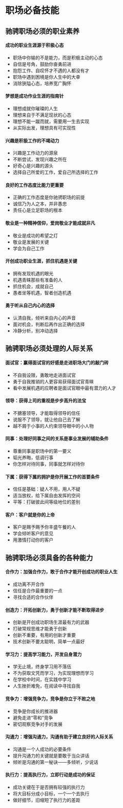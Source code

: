 # 职场必备技能

<!--
author: 刘青
date: 2017-05-01
title: 微软精英给年轻人的61条职场忠告
tags:
category: journal
status: publish
summary:
-->


## 驰骋职场必须的职业素养
#### 成功的职业生涯源于积极心态
- 职场中你输的不是能力，而是积极主动的心态
- 自信是号角，鼓励你奋勇前进
- 抱怨工作、自叹怀才不遇的人都没有才
- 职场中遇到困境是你人生中的大幸
- 消除狭隘心态，培养宽广胸怀

#### 梦想是成功作业生涯的指南针
- 理想成就你璀璨的人生
- 理想来自于不满足现状的心态
- 理想不能一蹴而就，需要用一生去实现
- 从实际出发，理想具有可实现性

#### 兴趣是积极工作的不竭动力
- 兴趣是工作动力的源泉
- 不断尝试，发现兴趣之所在
- 好奇心是兴趣的源头
- 选择自己所爱的工作，爱自己所选择的工作

#### 良好的工作态度比能力更重要
- 正确的工作态度是你驰骋职场的前提
- 诚信乃为人之本，并非愚忠
- 责任心是立足职场的根本

#### 敬业是一种精神信仰，爱岗敬业才能成就非凡
- 敬业是成功的希望之灯
- 敬业是发展的关键
- 学会为自己工作

#### 开创成功职业生涯，抓住机遇是关键
- 拥有发现机遇的眼光
- 机遇青睐那些有准备的人
- 抓住机会，成就自己
- 愚者坐等机遇，智者创造机遇

#### 勇于听从自己内心的选择
- 认清自我，倾听来自内心的声音
- 面对机会，判断后再作出正确的选择
- 冷静分析，别冲动选择


## 驰骋职场必须处理的人际关系
#### 面试官：赢得面试官的好感是走进职场大门的敲门砖
- 不自我设限，勇敢地走进面试官
- 勇于自我推销的人更容易获得面试官青睐
- 看中发展机遇的应聘者是面试官眼中最有潜力的人才

#### 领导：获得上司的重视是步步高升的法宝
- 不搪塞领导，才能取得领导的信任
- 说服不了领导，就让他自己去了解
- 越不屑于小事的人约束领导眼中的小人物

#### 同事：处理好同事之间的关系是事业发展的辅助条件
- 尊重同事是职场中的第一要义
- 韬光养晦，低调行事
- 你怎样对待同事，同事就怎样对待你

#### 下属：获得下属的拥护是你开展工作的首要条件
- 信任是基础：疑人不用，用人不疑
- 适当放权，给下属自由发挥的空间
- 平等：打破彼此间等级地位的差别

#### 客户：客户就是你的上帝
- 客户是赐予赐予你丰盛午餐的人
- 学会倾听客户的意见
- 用激情打动你的客户


## 驰骋职场必须具备的各种能力
#### 合作力：加强合作力，敢于合作才能开创成功的职业人生
- 成功离不开合作
- 信任是合作最重要的一点
- 寻找合适的合作伙伴

#### 创造力：开拓创新力，勇于创新才能不断取得进步
- 创新是开创成功职场生涯最有力的武器
- 打破常规思维才能勇于创新
- 创新不重要，有用的创新才重要
- 技术创新不要太聪明，简单一点最好

#### 学习力：提高学习能力，开发自身潜力
- 学无止境，终身学习用不落伍
- 不为获取文凭而学习，为实现理想而学习
- 在学校中时间，在实践中学习
- 人生挫折难免，在阅读中寻找自我

#### 竞争力：增强竞争力，竞争是你立于不败之地
- 竞争是你成长的推进器
- 避免走进“零和”竞争
- 密切观察竞争对手的发展

#### 沟通力：增强沟通力，沟通有助于建立良好的人际关系
- 沟通是一个人成功的必要条件
- 提升沟通力的关键就是要敢于当众讲话
- 倾听是沟通的第一秘诀——多倾听，少说话

#### 执行力：提高执行力，立即行动是成功的保证
- 成功关键在于是否拥有较强的执行力
- 将大目标分成小目标，一个一个去执行
- 做好细节，旧缩短了执行力的差距
